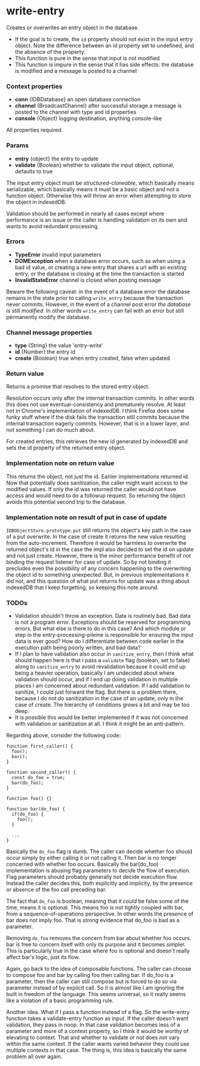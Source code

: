 # write-entry
Creates or overwrites an entry object in the database.

* If the goal is to create, the `id` property should not exist in the input entry object. Note the difference between an id property set to undefined, and the absence of the property.
* This function is pure in the sense that input is not modified
* This function is impure in the sense that it has side effects: the database is modified and a message is posted to a channel

### Context properties
* **conn** {IDBDatabase} an open database connection
* **channel** {BroadcastChannel} after successful storage a message is posted to the channel with type and id properties
* **console** {Object} logging destination, anything console-like

All properties required.

### Params
* **entry** {object} the entry to update
* **validate** {Boolean} whether to validate the input object, optional, defaults to true

The input entry object must be *structured-cloneable*, which basically means serializable, which basically means it must be a basic object and not a function object. Otherwise this will throw an error when attempting to store the object in indexedDB.

Validation should be performed in nearly all cases except where performance is an issue or the caller is handling validation on its own and wants to avoid redundant processing.

### Errors
* **TypeError** invalid input parameters
* **DOMException** when a database error occurs, such as when using a bad id value, or creating a new entry that shares a url with an existing entry, or the database is closing at the time the transaction is started
* **InvalidStateError** channel is closed when posting message

Beware the following caveat: in the event of a database error the database remains in the state prior to calling `write_entry` because the transaction never commits. However, in the event of a channel post error *the database is still modified*. In other words `write_entry` can fail with an error but still permanently modify the database.

### Channel message properties
* **type** {String} the value 'entry-write'
* **id** {Number} the entry id
* **create** {Boolean} true when entry created, false when updated

### Return value
Returns a promise that resolves to the stored entry object.

Resolution occurs only after the internal transaction commits. In other words this does not use eventual-consistency and prematurely resolve. At least not in Chrome's implementation of indexedDB. I think Firefox does some funky stuff where if the disk fails the transaction still commits because the internal transaction eagerly commits. However, that is in a lower layer, and not something I can do much about.

For created entries, this retrieves the new id generated by indexedDB and sets the id property of the returned entry object.

### Implementation note on return value
This returns the object, not just the id. Earlier implementations returned id. Now that potentially does sanitization, the caller might want access to the modified values. If only the id was returned the caller would not have access and would need to do a followup request. So returning the object avoids this potential second trip to the database.

### Implementation note on result of put in case of update
`IDBObjectStore.prototype.put` still returns the object's key path in the case of a put overwrite. In the case of create it returns the new value resulting from the auto-increment. Therefore it would be harmless to overwrite the returned object's id in the case the impl also decided to set the id on update and not just create. However, there is the minor performance benefit of not binding the request listener for case of update. So by not binding it precludes even the possibility of any concern happening to the overwriting the object id to something unexpected. But, in previous implementations it did not, and this question of what put returns for update was a thing about indexedDB that I keep forgetting, so keeping this note around.

### TODOs
* Validation shouldn't throw an exception. Data is routinely bad. Bad data is not a program error. Exceptions should be reserved for programming errors. But what else is there to do in this case? And which module or step in the entry-processing-pileine is responsible for ensuring the input data is ever good? How do I differentiate between code earlier in the execution path being poorly written, and bad data?
* If I plan to have validation also occur in `sanitize_entry`, then I think what should happen here is that I pass a `validate` flag (boolean, set to false) along to `sanitize_entry` to avoid revalidation because it could end up being a heavier operation, basically I am undecided about where validation should occur, and if I end up doing validation in multiple places I am concerned about redundant validation. If I add validation to sanitize, I could just forward the flag. But there is a problem there, because I do not do sanitization in the case of an update, only in the case of create. The hierarchy of conditions grows a bit and may be too deep.
* It is possible this would be better implemented if it was not concerned with validation or sanitization at all. I think it might be an anti-pattern.

Regarding above, consider the following code:

```
function first_caller() {
  foo();
  bar();
}

function second_caller() {
  const do_foo = true;
  bar(do_foo);
}

function foo() {}

function bar(do_foo) {
  if(do_foo) {
    foo();
  }

  ...
}
```

Basically the `do_foo` flag is dumb. The caller can decide whether foo should occur simply by either calling it or not calling it. Then bar is no longer concerned with whether foo occurs. Basically the bar(do_foo) implementation is abusing flag parameters to decide the flow of execution. Flag parameters should probably generally not decide execution flow. Instead the caller decides this, both explicitly and implicity, by the presence or absence of the foo call preceding bar.

The fact that `do_foo` is boolean, meaning that it *could* be false some of the time, means it is optional. This means foo is not tightly coupled with bar, from a sequence-of-operations perspective. In other words the presence of bar does not imply foo. That is strong evidence that do_foo is bad as a parameter.

Removing `do_foo` removes the concern from bar about whether foo occurs. bar is free to concern itself with only its purpose and it becomes simpler. This is particularly true in the case where foo is optional and doesn't really affect bar's logic, just its flow.

Again, go back to the idea of composable functions. The caller can choose to compose foo and bar by calling foo then calling bar. If do_foo is a parameter, then the caller can still compose but is forced to do so via parameter instead of by explicit call. So it is almost like I am ignoring the built in freedom of the language. This seems universal, so it really seems like a violation of a basic programming rule.

Another idea. What if I pass a function instead of a flag. So the write-entry function takes a validate-entry function as input. If the caller doesn't want validation, they pass in noop. In that case validation becomes less of a parameter and more of a context property, so I think it would be worthy of elevating to context. That and whether to validate or not does not vary within the same context. If the caller wants varied behavior they could use multiple contexts in that case. The thing is, this idea is basically the same problem all over again.
